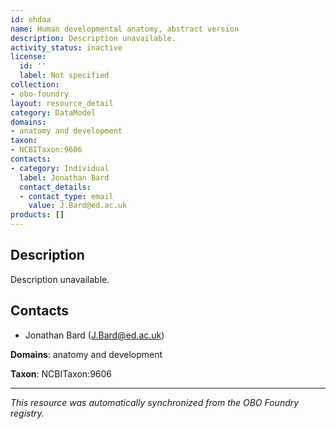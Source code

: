```yaml
---
id: ehdaa
name: Human developmental anatomy, abstract version
description: Description unavailable.
activity_status: inactive
license:
  id: ''
  label: Not specified
collection:
- obo-foundry
layout: resource_detail
category: DataModel
domains:
- anatomy and development
taxon:
- NCBITaxon:9606
contacts:
- category: Individual
  label: Jonathan Bard
  contact_details:
  - contact_type: email
    value: J.Bard@ed.ac.uk
products: []
---
```


## Description

Description unavailable.

## Contacts

- Jonathan Bard (J.Bard@ed.ac.uk)

**Domains**: anatomy and development

**Taxon**: NCBITaxon:9606

---

*This resource was automatically synchronized from the OBO Foundry registry.*
